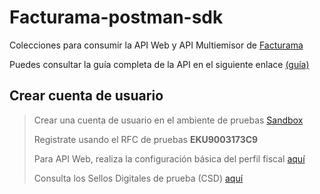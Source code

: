 # Facturama-postman-sdk
Colecciones para consumir la API Web y API Multiemisor de [Facturama](https://api.facturama.mx/)

Puedes consultar la guía completa de la API en el siguiente enlace [(guía)](https://apisandbox.facturama.mx/guias)  
## Crear cuenta de usuario  

> Crear una cuenta de usuario en el ambiente de pruebas [Sandbox](https://dev.facturama.mx/api/login)
> 
> Registrate usando el RFC de pruebas **EKU9003173C9**
>
> Para API Web, realiza la configuración básica del perfil fiscal [aquí](https://apisandbox.facturama.mx/guias/perfil-fiscal)
>
> Consulta los Sellos Digitales de prueba (CSD) [aquí](https://apisandbox.facturama.mx/guias/conocimientos/sellos-digitales-pruebas)

